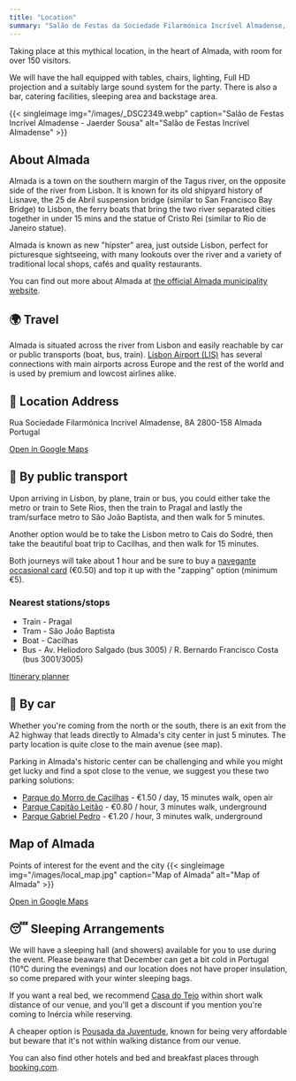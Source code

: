 ```yaml
---
title: "Location"
summary: "Salão de Festas da Sociedade Filarmónica Incrível Almadense, in the heart of Almada, just across the river from Lisbon"
---
```

>
Taking place at this mythical location, in the heart of Almada, with room for over 150 visitors.

We will have the hall equipped with tables, chairs, lighting, Full HD projection and a suitably large sound system for the party. There is also a bar, catering facilities, sleeping area and backstage area.

{{< singleimage img="/images/_DSC2349.webp" caption="Salão de Festas Incrível Almadense - Jaerder Sousa" alt="Salão de Festas Incrível Almadense" >}}


## About Almada

Almada is a town on the southern margin of the Tagus river, on the opposite side of the river from Lisbon. It is known for its old shipyard history of Lisnave, the 25 de Abril suspension bridge (similar to San Francisco Bay Bridge) to Lisbon, the ferry boats that bring the two river separated cities together in under 15 mins and the statue of Cristo Rei (similar to Rio de Janeiro statue).

Almada is known as new "hipster" area, just outside Lisbon, perfect for picturesque sightseeing, with many lookouts over the river and a variety of traditional local shops, cafés and quality restaurants.

You can find out more about Almada at [the official Almada municipality website](https://www.cm-almada.pt).

## 🌍 Travel

Almada is situated across the river from Lisbon and easily reachable by car or public transports (boat, bus, train). [Lisbon Airport (LIS)](https://www.aeroportolisboa.pt/en/lis/flights-destinations/airlines/airlines-and-destinations) has several connections with main airports across Europe and the rest of the world and is used by premium and lowcost airlines alike.


## 📍 Location Address

Rua Sociedade Filarmónica Incrível Almadense, 8A
2800-158 Almada
Portugal

[Open in Google Maps](https://maps.app.goo.gl/NgLG3YnugNhWMAvK7)


## 🚉 By public transport

Upon arriving in Lisbon, by plane, train or bus, you could either take the metro or train to Sete Rios, then the train to Pragal and lastly the tram/surface metro to São João Baptista, and then walk for 5 minutes.

Another option would be to take the Lisbon metro to Cais do Sodré, then take the beautiful boat trip to Cacilhas, and then walk for 15 minutes.

Both journeys will take about 1 hour and be sure to buy a [navegante occasional card](https://www.metrolisboa.pt/en/buy/) (€0.50) and top it up with the "zapping" option (minimum €5).

### Nearest stations/stops

 * Train - Pragal
 * Tram - São João Baptista
 * Boat - Cacilhas
 * Bus - Av. Heliodoro Salgado (bus 3005) / R. Bernardo Francisco Costa (bus 3001/3005)

[Itinerary planner](https://moovitapp.com/lisboa-2460/poi/Sal%C3%A3o%20de%20Festas%20da%20Incr%C3%ADvel%20Almadense/t/en?tll=38.682315_-9.157626)

## 🚗 By car

Whether you're coming from the north or the south, there is an exit from the A2 highway that leads directly to Almada's city center in just 5 minutes. The party location is quite close to the main avenue (see map).

Parking in Almada's historic center can be challenging and while you might get lucky and find a spot close to the venue, we suggest you these two parking solutions:

 * [Parque do Morro de Cacilhas](https://www.parkopedia.com/parking/carpark/parque_do_morro_de_cacilhas/2800/almada/) - €1.50 / day, 15 minutes walk, open air
 * [Parque Capitão Leitão](https://www.parkopedia.com/parking/carpark/capit%C3%A3o_leit%C3%A3o/2800/almada/) - €0.80 / hour, 3 minutes walk, underground
 * [Parque Gabriel Pedro](https://www.bragaparques.pt/pdfs/Tarifario_P004GP.pdf) - €1.20 / hour, 3 minutes walk, underground

## Map of Almada

Points of interest for the event and the city
{{< singleimage img="/images/local_map.jpg" caption="Map of Almada" alt="Map of Almada" >}}

[Open in Google Maps](https://maps.app.goo.gl/NgLG3YnugNhWMAvK7)

## 😴 Sleeping Arrangements

We will have a sleeping hall (and showers) available for you to use during the event. Please beaware that December can get a bit cold in Portugal (10°C during the evenings) and our location does not have proper insulation, so come prepared with your winter sleeping bags.

If you want a real bed, we recommend [Casa do Tejo](https://www.casadotejo.pt/) within short walk distance of our venue, and you'll get a discount if you mention you're coming to Inércia while reserving.

A cheaper option is [Pousada da Juventude](https://www.pousadasjuventude.pt/pt/pousadas/pousada-de-almada/), known for being very affordable but beware that it's not within walking distance from our venue.

You can also find other hotels and bed and breakfast places through [booking.com](booking.com).


